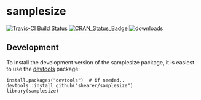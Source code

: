 samplesize
=================
[![Travis-CI Build Status](https://travis-ci.org/shearer/samplesize.svg?branch=master)](https://travis-ci.org/shearer/samplesize)  [![CRAN\_Status\_Badge](http://www.r-pkg.org/badges/version/samplesize)](https://cran.r-project.org/package=samplesize/) ![downloads](http://cranlogs.r-pkg.org/badges/grand-total/samplesize)

## Development

To install the development version of the samplesize package, it is easiest to use the [devtools](https://cran.r-project.org/package=devtools) package:

    install.packages("devtools")  # if needed..
    devtools::install_github("shearer/samplesize")
    library(samplesize)
